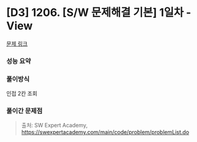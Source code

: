 # [D3] 1206. [S/W 문제해결 기본] 1일차 - View

[문제 링크](https://swexpertacademy.com/main/code/problem/problemDetail.do?contestProbId=AV134DPqAA8CFAYh&categoryId=AV134DPqAA8CFAYh&categoryType=CODE&problemTitle=view&orderBy=FIRST_REG_DATETIME&selectCodeLang=ALL&select-1=&pageSize=10&pageIndex=1) 

### 성능 요약



### 풀이방식
인접 2칸 조회

### 풀이간 문제점



> 출처: SW Expert Academy, https://swexpertacademy.com/main/code/problem/problemList.do
